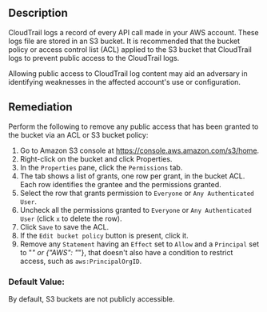 ## Description

CloudTrail logs a record of every API call made in your AWS account. These logs file are stored in an S3 bucket. It is recommended that the bucket policy or access control list (ACL) applied to the S3 bucket that CloudTrail logs to prevent public access to the CloudTrail logs.

Allowing public access to CloudTrail log content may aid an adversary in identifying weaknesses in the affected account's use or configuration.

## Remediation

Perform the following to remove any public access that has been granted to the bucket via an ACL or S3 bucket policy:

1. Go to Amazon S3 console at https://console.aws.amazon.com/s3/home.
2. Right-click on the bucket and click Properties.
3. In the `Properties` pane, click the `Permissions` tab.
4. The tab shows a list of grants, one row per grant, in the bucket ACL. Each row identifies the grantee and the permissions granted.
5. Select the row that grants permission to `Everyone` or `Any Authenticated User`.
6. Uncheck all the permissions granted to `Everyone` or `Any Authenticated User` (click `x` to delete the row).
7. Click `Save` to save the ACL.
8. If the `Edit bucket policy` button is present, click it.
9. Remove any `Statement` having an `Effect` set to `Allow` and a `Principal` set to "*" or {"AWS": "*"}, that doesn't also have a condition to restrict access, such as `aws:PrincipalOrgID`.

### Default Value:

By default, S3 buckets are not publicly accessible.